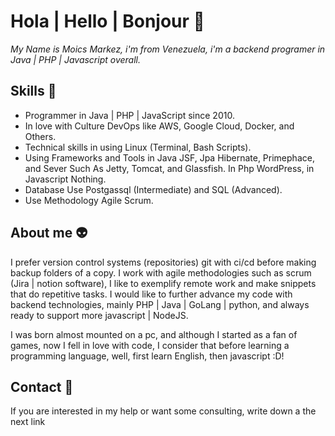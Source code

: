 # Hola | Hello | Bonjour 👋
 _My Name is Moics Markez, i'm from Venezuela, i'm a backend programer in Java | PHP | Javascript overall._

## Skills 🚀
- Programmer in Java | PHP | JavaScript since 2010.
- In love with Culture DevOps like AWS, Google Cloud, Docker, and Others.
- Technical skills in using Linux (Terminal, Bash Scripts).
- Using Frameworks and Tools in Java JSF, Jpa Hibernate, Primephace, and Sever Such As Jetty, Tomcat, and Glassfish. In Php WordPress, in Javascript Nothing.
- Database Use Postgassql (Intermediate) and SQL (Advanced).
- Use Methodology Agile Scrum.

## About me 👽
I prefer version control systems (repositories) git with ci/cd before making backup folders of a copy. I work with agile methodologies such as scrum (Jira | notion software), I like to exemplify remote work and make snippets that do repetitive tasks. I would like to further advance my code with backend technologies, mainly PHP | Java | GoLang | python, and always ready to support more javascript | NodeJS. 

I was born almost mounted on a pc, and although I started as a fan of games, now I fell in love with code, I consider that before learning a programming language, well, first learn English, then javascript :D!

## Contact 🍕
If you are interested in my help or want some consulting, write down a the next link
